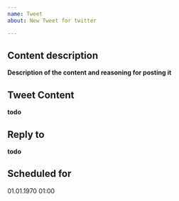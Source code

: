 ```yaml
---
name: Tweet
about: New Tweet for twitter

---
```


## Content description
__Description of the content and reasoning for posting it__
## Tweet Content
__todo__
## Reply to
__todo__
<!-- Insert full permalink to tweet to reply to in this section. -->
## Scheduled for
01.01.1970 01:00
<!-- Remove this section if you don't want to schedule this content. -->
